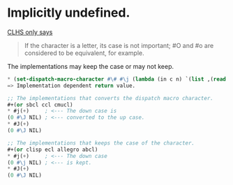 # Implicitly undefined.
[CLHS only says][dispatch-macro]

> If the character is a letter, its case is not important; #O and #o are considered to be equivalent, for example.

The implementations may keep the case or may not keep.

```lisp
* (set-dispatch-macro-character #\# #\j (lambda (in c n) `(list ,(read in t t t) ,c ,n)))
=> Implementation dependent return value.

;; The implementations that converts the dispatch macro character.
#+(or sbcl ccl cmucl)
* #j(+)     ; <--- The down case is
(0 #\J NIL) ; <--- converted to the up case.
* #J(+)
(0 #\J NIL)

;; The implementations that keeps the case of the character.
#+(or clisp ecl allegro abcl)
* #j(+)     ; <--- The down case
(0 #\j NIL) ; <--- is kept.
* #J(+)
(0 #\J NIL)
```

<!-- Links -->
[dispatch-macro]:http://clhs.lisp.se/Body/02_dh.htm
